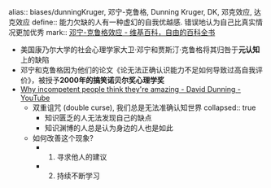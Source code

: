 alias:: biases/dunningKruger, 邓宁-克鲁格, Dunning Kruger, DK, 邓克效应,  达克效应
define:: 能力欠缺的人有一种虚幻的自我优越感. 错误地认为自己比真实情况更加优秀
mark:: [邓宁-克鲁格效应 - 维基百科，自由的百科全书](https://zh.wikipedia.org/zh-cn/%E9%84%A7%E5%AF%A7-%E5%85%8B%E9%AD%AF%E6%A0%BC%E6%95%88%E6%87%89)

  - 美国康乃尔大学的社会心理学家大卫·邓宁和贾斯汀·克鲁格将其归咎于**元认知**上的缺陷
  - 邓宁和克鲁格因为他们的论文《论无法正确认识能力不足如何导致过高自我评价》，被授予**2000年的搞笑诺贝尔奖心理学奖**
  - [Why incompetent people think they're amazing - David Dunning - YouTube](https://www.youtube.com/watch?v=pOLmD_WVY-E)
    - 双重诅咒 (double curse), 我们总是无法准确认知世界
      collapsed:: true
      - 知识匮乏的人无法发现自己的缺点
      - 知识渊博的人总是认为身边的人也是如此
    - 如何改善这个现象?
      - 1. 寻求他人的建议
      - 2. 持续不断学习